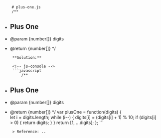 
        # plus-one.js
        /**
 * ## Plus One
 * @param {number[]} digits
 * @return {number[]}
 */
        
        **Solution:**
        
        <!-- js-console -->
        ```javascript
            /**
 * ## Plus One
 * @param {number[]} digits
 * @return {number[]}
 */
var plusOne = function(digits) {    
    let i = digits.length;
    while (i--) {
        digits[i] = (digits[i] + 1) % 10;
        if (digits[i] > 0) {
            return digits;
        }
    }
    return [1, ...digits];
  };
        ```
        
        > Reference: ..
        
        